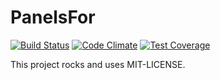 [travis]: https://travis-ci.org/blacktangent/panels_for
[codeclimate]: https://codeclimate.com/github/blacktangent/panels_for
[coveralls]: https://coveralls.io/r/blacktangent/panels_for

# PanelsFor

[![Build Status](https://travis-ci.org/blacktangent/panels_for.svg?branch=master)][travis]
[![Code Climate](https://codeclimate.com/github/blacktangent/panels_for/badges/gpa.svg)][codeclimate]
[![Test Coverage](http://img.shields.io/coveralls/blacktangent/panels_for/master.svg)][coveralls]

This project rocks and uses MIT-LICENSE.
